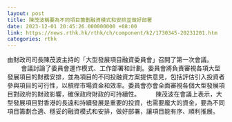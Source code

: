 ```yaml
---
layout: post
title: 陳茂波稱要為不同項目籌劃融資模式和安排並做好部署
date: 2023-12-01 20:45:26.000000000 +08:00
link: https://news.rthk.hk/rthk/ch/component/k2/1730345-20231201.htm
categories: rthk
---
```


由財政司司長陳茂波主持的「大型發展項目融資委員會」召開了第一次會議。
　　 
會議討論了委員會運作模式、工作部署和計劃。委員會將負責審視各項大型發展項目的財務安排，並為項目的不同投融資方案提供意見，包括評估引入投資者參與項目的可行性，以槓桿市場資金和效率。委員會亦會全面審視各個大型發展項目對政府的財政影響，確保政府財政的可持續性。
　　 
陳茂波在會議上表示，大型發展項目對香港的長遠和持續發展是重要的投資，也需要龐大的資金，要為不同項目籌劃合適、穩妥的融資模式和安排，做好部署，讓項目能有序、順利推展。
